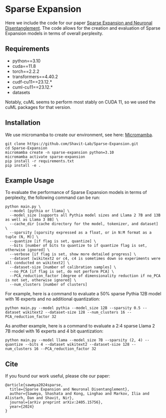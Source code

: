 # Sparse Expansion
Here we include the code for our paper [Sparse Expansion and Neuronal Disentanglement](https://arxiv.org/abs/2405.15756). The code allows for the creation and evaluation of Sparse Expansion models in terms of overall perplexity.

## Requirements
* python==3.10
* cuda==11.8
* torch==2.2.2
* transformers==4.40.2
* cudf-cu11==23.12.*
* cuml-cu11==23.12.*
* datasets

Notably, cuML seems to perform most stably on CUDA 11, so we used the cuML packages for that version.

## Installation
We use micromamba to create our environment, see here: [Micromamba](https://mamba.readthedocs.io/en/latest/installation/micromamba-installation.html).
```
git clone https://github.com/Shavit-Lab/Sparse-Expansion.git
cd Sparse-Expansion
micromamba create -n sparse-expansion python=3.10
micromamba activate sparse-expansion
pip install -r requirements.txt
pip install -e .
```

## Example Usage
To evaluate the performance of Sparse Expansion models in terms of perplexity, the following command can be run:
```
python main.py \
  --model [pythia or llama] \
  --model_size [supports all Pythia model sizes and Llama 2 7B and 13B as well as Llama 3 8B] \
  --cache_dir [cache directory for the model, tokenizer, and dataset] \
  --sparsity [sparsity expressed as a float, or in N:M format as a tuple (N, M)] \
  --quantize [if flag is set, quantize] \
  --bits [number of bits to quantize to if quantize flag is set, otherwise ignored] \
  --verbose [if flag is set, show more detailed progress] \
  --dataset [wikitext2 or c4, c4 is sometimes down so experiments were all conducted on wikitext2] \
  --dataset-size [number of calibration samples] \
  --no_PCA [if flag is set, do not perform PCA] \
  --PCA_reduction_factor [degree of dimensionality reduction if no_PCA is not set, otherwise ignored] \
  --num_clusters [number of clusters]
```
For example, here is a command to evaluate a 50% sparse Pythia 12B model with 16 experts and no additional quantization: 
```
python main.py --model pythia --model_size 12B --sparsity 0.5 --dataset wikitext2 --dataset-size 128 --num_clusters 16 --PCA_reduction_factor 32
```
As another example, here is a command to evaluate a 2:4 sparse Llama 2 7B model with 16 experts and 4 bit quantization: 
```
python main.py --model llama --model_size 7B --sparsity (2, 4) --quantize --bits 4 --dataset wikitext2 --dataset-size 128 --num_clusters 16 --PCA_reduction_factor 32
```
## Cite
If you found our work useful, please cite our paper:
```
@article{sawmya2024sparse,
  title={Sparse Expansion and Neuronal Disentanglement},
  author={Sawmya, Shashata and Kong, Linghao and Markov, Ilia and Alistarh, Dan and Shavit, Nir},
  journal={arXiv preprint arXiv:2405.15756},
  year={2024}
}
```
